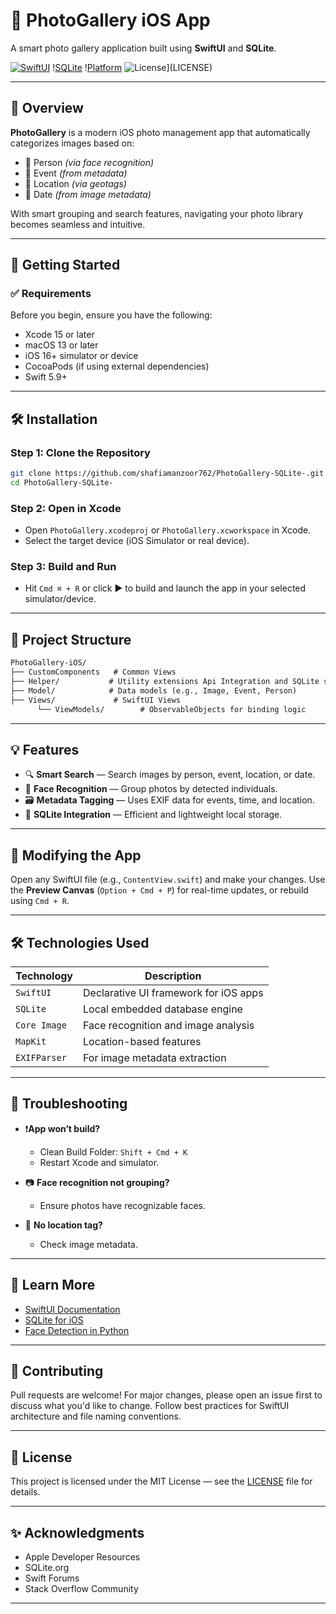 

# 📸 PhotoGallery iOS App

A smart photo gallery application built using **SwiftUI** and **SQLite**.

[![SwiftUI](https://img.shields.io/badge/SwiftUI-iOS-blue?logo=swift)](https://developer.apple.com/xcode/swiftui/)
\![SQLite](https://img.shields.io/badge/SQLite-Integrated-lightgrey?logo=sqlite)
\![Platform](https://img.shields.io/badge/Platform-iOS-lightblue?logo=apple)
![License](https://img.shields.io/badge/License-MIT-green.svg)](LICENSE)

---

## 🧠 Overview

**PhotoGallery** is a modern iOS photo management app that automatically categorizes images based on:

* 🧍 Person *(via face recognition)*
* 🎉 Event *(from metadata)*
* 📍 Location *(via geotags)*
* 📅 Date *(from image metadata)*

With smart grouping and search features, navigating your photo library becomes seamless and intuitive.

---

## 🚀 Getting Started

### ✅ Requirements

Before you begin, ensure you have the following:

* Xcode 15 or later
* macOS 13 or later
* iOS 16+ simulator or device
* CocoaPods (if using external dependencies)
* Swift 5.9+

---

## 🛠 Installation

### Step 1: Clone the Repository

```bash
git clone https://github.com/shafiamanzoor762/PhotoGallery-SQLite-.git
cd PhotoGallery-SQLite-
```

### Step 2: Open in Xcode

* Open `PhotoGallery.xcodeproj` or `PhotoGallery.xcworkspace` in Xcode.
* Select the target device (iOS Simulator or real device).

### Step 3: Build and Run

* Hit `Cmd ⌘ + R` or click ▶️ to build and launch the app in your selected simulator/device.

---

## 📂 Project Structure

```markdown
PhotoGallery-iOS/
├── CustomComponents   # Common Views
├── Helper/           # Utility extensions Api Integration and SQLite service
├── Model/            # Data models (e.g., Image, Event, Person)
├── Views/             # SwiftUI Views
      └── ViewModels/        # ObservableObjects for binding logic
```

---

## 💡 Features

* 🔍 **Smart Search** — Search images by person, event, location, or date.
* 🧠 **Face Recognition** — Group photos by detected individuals.
* 🗃 **Metadata Tagging** — Uses EXIF data for events, time, and location.
* 🧭 **SQLite Integration** — Efficient and lightweight local storage.

---

## 🧪 Modifying the App

Open any SwiftUI file (e.g., `ContentView.swift`) and make your changes.
Use the **Preview Canvas** (`Option + Cmd + P`) for real-time updates, or rebuild using `Cmd + R`.

---

## 🛠 Technologies Used

| Technology   | Description                           |
| ------------ | ------------------------------------- |
| `SwiftUI`    | Declarative UI framework for iOS apps |
| `SQLite`     | Local embedded database engine        |
| `Core Image` | Face recognition and image analysis   |
| `MapKit`     | Location-based features               |
| `EXIFParser` | For image metadata extraction         |

---

## 🐛 Troubleshooting

* ❗**App won’t build?**

  * Clean Build Folder: `Shift + Cmd + K`
  * Restart Xcode and simulator.
* 📷 **Face recognition not grouping?**

  * Ensure photos have recognizable faces.
* 📍 **No location tag?**

  * Check image metadata.

---

## 📘 Learn More

* [SwiftUI Documentation](https://developer.apple.com/documentation/swiftui)
* [SQLite for iOS](https://www.sqlite.org/index.html)
* [Face Detection in Python](https://www.datacamp.com/tutorial/face-detection-python-opencv)

---

## 🤝 Contributing

Pull requests are welcome! For major changes, please open an issue first to discuss what you'd like to change.
Follow best practices for SwiftUI architecture and file naming conventions.

---

## 📄 License

This project is licensed under the MIT License — see the [LICENSE](LICENSE) file for details.

---

## ✨ Acknowledgments

* Apple Developer Resources
* SQLite.org
* Swift Forums
* Stack Overflow Community

---
